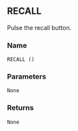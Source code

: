 ## RECALL

Pulse the recall button.


### Name

`RECALL ()`


### Parameters

`None`


### Returns

`None`
